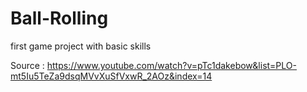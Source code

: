 # Ball-Rolling
first game project with basic skills


Source : https://www.youtube.com/watch?v=pTc1dakebow&list=PLO-mt5Iu5TeZa9dsqMVvXuSfVxwR_2AOz&index=14
